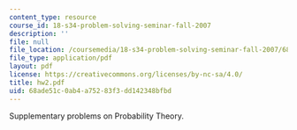 ```yaml
---
content_type: resource
course_id: 18-s34-problem-solving-seminar-fall-2007
description: ''
file: null
file_location: /coursemedia/18-s34-problem-solving-seminar-fall-2007/68ade51c0ab4a75283f3dd142348bfbd_hw2.pdf
file_type: application/pdf
layout: pdf
license: https://creativecommons.org/licenses/by-nc-sa/4.0/
title: hw2.pdf
uid: 68ade51c-0ab4-a752-83f3-dd142348bfbd
---
```

Supplementary problems on Probability Theory.